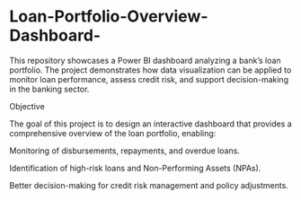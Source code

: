 # Loan-Portfolio-Overview-Dashboard-
This repository showcases a Power BI dashboard analyzing a bank’s loan portfolio. The project demonstrates how data visualization can be applied to monitor loan performance, assess credit risk, and support decision-making in the banking sector.

Objective

The goal of this project is to design an interactive dashboard that provides a comprehensive overview of the loan portfolio, enabling:

Monitoring of disbursements, repayments, and overdue loans.

Identification of high-risk loans and Non-Performing Assets (NPAs).

Better decision-making for credit risk management and policy adjustments.

